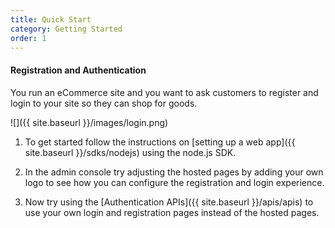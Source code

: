 ```yaml
---
title: Quick Start 
category: Getting Started
order: 1
---
```



#### Registration and Authentication

You run an eCommerce site and you want to ask customers to register and login to your site so they can shop for goods.

![]({{ site.baseurl }}/images/login.png)

1. To get started follow the instructions on [setting up a web app]({{ site.baseurl }}/sdks/nodejs) using the node.js SDK.

1. In the admin console try adjusting the hosted pages by adding your own logo to see how you can configure the registration and login experience. 

1. Now try using the [Authentication APIs]({{ site.baseurl }}/apis/apis) to use your own login and registration pages instead of the hosted pages. 
